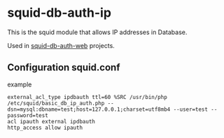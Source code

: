 # squid-db-auth-ip
This is the squid module that allows IP addresses in Database.

Used in [squid-db-auth-web](https://github.com/39ff/squid-db-auth-web) projects.


## Configuration squid.conf
example
```
external_acl_type ipdbauth ttl=60 %SRC /usr/bin/php /etc/squid/basic_db_ip_auth.php --dsn=mysql:dbname=test;host=127.0.0.1;charset=utf8mb4 --user=test --password=test
acl ipauth external ipdbauth
http_access allow ipauth
```

